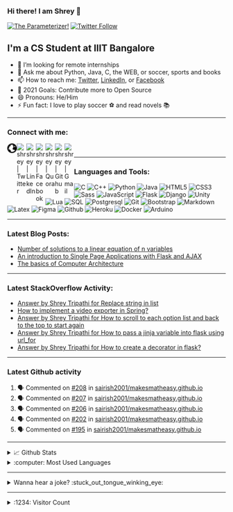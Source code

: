### Hi there! I am Shrey 👋
[![The Parameterizer!](https://img.shields.io/badge/The%20Parameterizer!-up-green?style=for-the-badge)](https://shrey27tri01.github.io/)
[![Twitter Follow](https://img.shields.io/twitter/follow/shrey__tripathi?color=1DA1F2&logo=Twitter&style=for-the-badge)](https://twitter.com/shrey__tripathi)
<!-- [![Gitwar](https://gitwar.herokuapp.com/badge?username=shrey27tri01&style=for-the-badge)](https://gitwar.herokuapp.com/) -->


## I'm a CS Student at IIIT Bangalore
<!-- - 🤔 I’m looking for help with Computer Architecture :wink: --> 
<!-- - 🌱 I’m currently learning Spring Boot -->
- 👯 I’m looking for remote internships
- 💬 Ask me about Python, Java, C, the WEB, or soccer, sports and books
- 📫 How to reach me: [Twitter](https://twitter.com/shrey__tripathi), [LinkedIn](https://www.linkedin.com/in/shrey-tripathi-76030b1a0/), or [Facebook](https://www.facebook.com/shrey.tripathi.3192/)
- 🥅 2021 Goals: Contribute more to Open Source 
- 😄 Pronouns: He/Him
- ⚡ Fun fact: I love to play soccer :soccer: and read novels :books:

---

### Connect with me:

 
[<img align="left" alt="shrey" width="22px" src="https://raw.githubusercontent.com/iconic/open-iconic/master/svg/globe.svg" />][website]
[<img align="left" alt="shrey | Twitter" width="22px" src="https://cdn.jsdelivr.net/npm/simple-icons@v3/icons/twitter.svg" />][twitter]
[<img align="left" alt="shrey | LinkedIn" width="22px" src="https://cdn.jsdelivr.net/npm/simple-icons@v3/icons/linkedin.svg" />][linkedin]
[<img align="left" alt="shrey | Facebook" width="22px" src="https://cdn.jsdelivr.net/npm/simple-icons@v3/icons/facebook.svg" />][facebook]
[<img align="left" alt="shrey | Quora" width="22px" src="https://cdn.jsdelivr.net/npm/simple-icons@v3/icons/quora.svg" />][quora]
[<img align="left" alt="shrey | Github" width="22px" src="https://cdn.jsdelivr.net/npm/simple-icons@v3/icons/github.svg" />][github]
[<img align="left" alt="shrey | Gmail" width="22px" src="https://cdn.jsdelivr.net/npm/simple-icons@3.11.0/icons/gmail.svg" />][gmail]


<br />

---


### Languages and Tools: 

<img alt="C"  src="https://img.shields.io/badge/c%20-%2300599C.svg?&style=for-the-badge&logo=c&logoColor=white" /> <img alt="C++" src="https://img.shields.io/badge/c++%20-%2300599C.svg?&style=for-the-badge&logo=c%2B%2B&logoColor=white" />
<img alt="Python" src="https://img.shields.io/badge/python%20-%2314354C.svg?&style=for-the-badge&logo=python&logoColor=white" />
<img alt="Java" src="https://img.shields.io/badge/java-%23ED8B00.svg?&style=for-the-badge&logo=java&logoColor=white" />
<img alt="HTML5" src="https://img.shields.io/badge/html5%20-%23E34F26.svg?&style=for-the-badge&logo=html5&logoColor=white" />
<img alt="CSS3" src="https://img.shields.io/badge/css3%20-%231572B6.svg?&style=for-the-badge&logo=css3&logoColor=white" />
<img alt="Sass" src="https://img.shields.io/badge/SASS%20-hotpink.svg?&style=for-the-badge&logo=css3&logoColor=white" />
<img alt="JavaScript" src="https://img.shields.io/badge/javascript%20-%23323330.svg?&style=for-the-badge&logo=javascript&logoColor=%23F7DF1E" />
<img alt="Flask" src="https://img.shields.io/badge/flask%20-%23000.svg?&style=for-the-badge&logo=flask&logoColor=white" />
<img alt="Django" src="https://img.shields.io/badge/django%20-%23092E20.svg?&style=for-the-badge&logo=django&logoColor=white" />
<img alt="Unity" src="https://img.shields.io/badge/unity%20-%23100000.svg?&style=for-the-badge&logo=unity&logoColor=white" />
<img alt="Lua" src="https://img.shields.io/badge/lua-%232C2D72.svg?&style=for-the-badge&logo=lua&logoColor=white" />
<img alt="SQL" src="https://img.shields.io/badge/sqlite-%2307405e.svg?&style=for-the-badge&logo=sqlite&logoColor=white" />
<img alt="Postgresql" src="https://img.shields.io/badge/postgres-%23316192.svg?&style=for-the-badge&logo=postgresql&logoColor=white" />
<img alt="Git" src="https://img.shields.io/badge/git%20-%23F05033.svg?&style=for-the-badge&logo=git&logoColor=white" />
<img alt="Bootstrap" src="https://img.shields.io/badge/bootstrap%20-%23563D7C.svg?&style=for-the-badge&logo=bootstrap&logoColor=white" />
<img alt="Markdown" src="https://img.shields.io/badge/markdown-%23000000.svg?&style=for-the-badge&logo=markdown&logoColor=white" />
<img alt="Latex" src="https://img.shields.io/badge/latex%20-%23008080.svg?&style=for-the-badge&logo=latex&logoColor=white" />
<img alt="Figma" src="https://img.shields.io/badge/figma%20-%23F24E1E.svg?&style=for-the-badge&logo=figma&logoColor=white" />
<img alt="Github" src="https://img.shields.io/badge/github%20-%23121011.svg?&style=for-the-badge&logo=github&logoColor=white" />
<img alt="Heroku" src="https://img.shields.io/badge/heroku%20-%23430098.svg?&style=for-the-badge&logo=heroku&logoColor=white" />
<img alt="Docker" src="https://img.shields.io/badge/docker%20-%230db7ed.svg?&style=for-the-badge&logo=docker&logoColor=white" />
<img alt="Arduino" src="https://img.shields.io/badge/-Arduino-00979D?style=for-the-badge&logo=Arduino&logoColor=white" />

<!--
---
### Profiles and Blogs:

[<img height="40px" width="40px" src="https://simpleicons.org/icons/codechef.svg">](https://www.codechef.com/users/shrey27tri01) &nbsp;
[<img height="40px" width="40px" src="https://simpleicons.org/icons/codeforces.svg">](https://codeforces.com/profile/shrey27tri01) &nbsp;
[<img height="40px" width="40px" src="https://simpleicons.org/icons/freecodecamp.svg">](https://www.freecodecamp.org/shrey27tri01) &nbsp;
[<img height="40px" width="40px" src="https://simpleicons.org/icons/hackerrank.svg">](https://www.hackerrank.com/shreytripathi27) &nbsp;
[<img height="40px" width="40px" src="https://simpleicons.org/icons/hackerearth.svg">](https://www.hackerearth.com/@shreytripathi27) &nbsp;
[<img height="40px" width="40px" src="https://simpleicons.org/icons/leetcode.svg">](https://leetcode.com/shreytripathi27/) &nbsp;
[<img height="40px" width="40px" src="https://simpleicons.org/icons/medium.svg">](https://medium.com/@shreytripathi) &nbsp;
[<img height="40px" width="40px" src="https://simpleicons.org/icons/dev-dot-to.svg">](https://dev.to/shrey27tri01) &nbsp;
[<img height="40px" width="40px" src="https://simpleicons.org/icons/hashnode.svg">](https://hashnode.com/@shreytripathi) &nbsp;
[<img height="40px" width="40px" src="https://simpleicons.org/icons/stackoverflow.svg">](https://stackoverflow.com/users/12347169/shrey-tripathi)
 -->

---

### Latest Blog Posts:
<!-- BLOG-POST-LIST:START -->
- [Number of solutions to a linear equation of n variables](https://parameterizer.me/number-of-solutions-to-a-linear-equation-of-n-variables)
- [An introduction to Single Page Applications with Flask and AJAX](https://parameterizer.me/an-introduction-to-single-page-applications-with-flask-and-ajax)
- [The basics of Computer Architecture](https://parameterizer.me/the-basics-of-computer-architecture)
<!-- BLOG-POST-LIST:END -->


---

### Latest StackOverflow Activity:
<!-- STACKOVERFLOW:START -->
- [Answer by Shrey Tripathi for Replace string in list](https://stackoverflow.com/questions/65986308/replace-string-in-list/65986401#65986401)
- [How to implement a video exporter in Spring?](https://stackoverflow.com/questions/65325074/how-to-implement-a-video-exporter-in-spring)
- [Answer by Shrey Tripathi for How to scroll to each option list and back to the top to start again](https://stackoverflow.com/questions/63433174/how-to-scroll-to-each-option-list-and-back-to-the-top-to-start-again/63433342#63433342)
- [Answer by Shrey Tripathi for How to pass a jinja variable into flask using url_for](https://stackoverflow.com/questions/63424920/how-to-pass-a-jinja-variable-into-flask-using-url-for/63427941#63427941)
- [Answer by Shrey Tripathi for How to create a decorator in flask?](https://stackoverflow.com/questions/63414414/how-to-create-a-decorator-in-flask/63414834#63414834)
<!-- STACKOVERFLOW:END -->


---

### Latest Github activity
<!--START_SECTION:activity-->
1. 🗣 Commented on [#208](https://github.com/sairish2001/makesmatheasy.github.io/issues/208) in [sairish2001/makesmatheasy.github.io](https://github.com/sairish2001/makesmatheasy.github.io)
2. 🗣 Commented on [#207](https://github.com/sairish2001/makesmatheasy.github.io/issues/207) in [sairish2001/makesmatheasy.github.io](https://github.com/sairish2001/makesmatheasy.github.io)
3. 🗣 Commented on [#206](https://github.com/sairish2001/makesmatheasy.github.io/issues/206) in [sairish2001/makesmatheasy.github.io](https://github.com/sairish2001/makesmatheasy.github.io)
4. 🗣 Commented on [#202](https://github.com/sairish2001/makesmatheasy.github.io/issues/202) in [sairish2001/makesmatheasy.github.io](https://github.com/sairish2001/makesmatheasy.github.io)
5. 🗣 Commented on [#195](https://github.com/sairish2001/makesmatheasy.github.io/issues/195) in [sairish2001/makesmatheasy.github.io](https://github.com/sairish2001/makesmatheasy.github.io)
<!--END_SECTION:activity-->


---
<details>
 <summary>📈 Github Stats</summary>
 <img align="center" src="https://github-readme-stats.shrey27tri01.vercel.app/api?username=shrey27tri01&count_private=true&show_icons=true&theme=cobalt&hide_rank=false" /> 
</details>
<details>
 <summary>:computer: Most Used Languages</summary>
 <img align="center"  src="https://github-readme-stats.shrey27tri01.vercel.app/api/top-langs/?username=shrey27tri01" />
</details>

---
<details>
 <summary>Wanna hear a joke? :stuck_out_tongue_winking_eye: </summary>
 <!-- ![Jokes Card](https://readme-jokes.vercel.app/api) -->
 <img alt="Joke" src="https://readme-jokes.vercel.app/api">
</details>

---
<details>
 <summary>:1234: Visitor Count</summary>
 <img alt="Visitor Count" src="https://profile-counter.glitch.me/shrey27tri01/count.svg">
</details>


[website]: https://shrey27tri01.github.io/
[twitter]: https://twitter.com/shrey__tripathi
[linkedin]: https://www.linkedin.com/in/shrey-tripathi-76030b1a0/
[facebook]: https://www.facebook.com/shrey.tripathi.3192/
[quora]: https://www.quora.com/profile/Shrey-Tripathi-18
[github]: https://github.com/shrey27tri01
[gmail]: mailto:shreytripathi27@gmail.com

<!--
**shrey27tri01/shrey27tri01** is a ✨ _special_ ✨ repository because its `README.md` (this file) appears on your GitHub profile.

Here are some ideas to get you started:

- 🔭 I’m currently working on ...
- 🌱 I’m currently learning ...
- 👯 I’m looking to collaborate on ...
- 🤔 I’m looking for help with ...
- 💬 Ask me about ...
- 📫 How to reach me: ...
- 😄 Pronouns: ...
- ⚡ Fun fact: ...
-->
